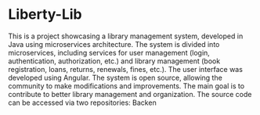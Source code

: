 # Liberty-Lib

This is a project showcasing a library management system, developed in Java using microservices architecture. The
system is divided into microservices, including services for user management (login, authentication, authorization,
etc.) and library management (book registration, loans, returns, renewals, fines, etc.). The user interface was
developed using Angular. The system is open source, allowing the community to make modifications and
improvements. The main goal is to contribute to better library management and organization.
The source code can be accessed via two repositories: Backen
